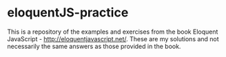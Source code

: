 # eloquentJS-practice

This is a repository of the examples and exercises from the book Eloquent JavaScript - http://eloquentjavascript.net/. These are my solutions and not necessarily the same answers as those provided in the book.